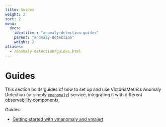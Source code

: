 ```yaml
---
title: Guides
weight: 2
sort: 2
menu:
  docs:
    identifier: "anomaly-detection-guides"
    parent: "anomaly-detection"
    weight: 2
aliases:
  - /anomaly-detection/guides.html
---
```


# Guides

This section holds guides of how to set up and use VictoriaMetrics Anomaly Detection (or simply [`vmanomaly`](/vmanomaly.html)) service, integrating it with different observability components.

Guides: 

* [Getting started with vmanomaly and vmalert](https://docs.victoriametrics.com/anomaly-detection/guides/guide-vmanomaly-vmalert.html)